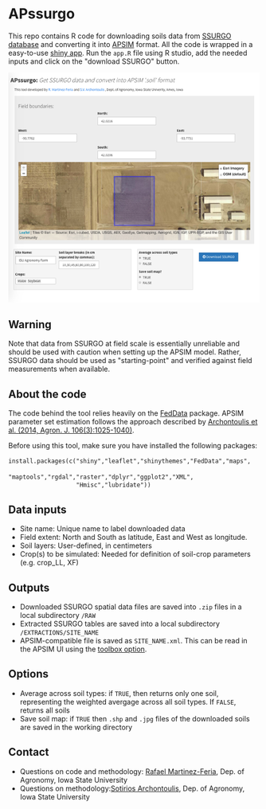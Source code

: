 # APssurgo

This repo contains R code for downloading soils data from [SSURGO database](https://websoilsurvey.nrcs.usda.gov) and converting it into [APSIM](https://www.apsim.info/) format. All the code is wrapped in a easy-to-use [shiny app](https://shiny.rstudio.com/). Run the `app.R` file using R studio,  add the needed inputs and click on the "download SSURGO" button.  

![](tool.png)

## Warning

Note that data from SSURGO at field scale is essentially unreliable and should be used with caution when setting up the APSIM model. Rather, SSURGO data should be used as "starting-point" and verified against field measurements when available. 

## About the code 

The code behind the tool relies heavily on the [FedData](https://cran.r-project.org/web/packages/FedData/index.html) package. APSIM parameter set estimation follows the approach described by [Archontoulis et al. (2014, Agron. J. 106(3):1025-1040)](https://dl.sciencesocieties.org/publications/aj/abstracts/106/3/1025?access=0&view=pdf).

Before using this tool, make sure you have installed the following packages:

```{r}
install.packages(c("shiny","leaflet","shinythemes","FedData","maps",
                   "maptools","rgdal","raster","dplyr","ggplot2","XML",
                   "Hmisc","lubridate"))
```
## Data inputs

* Site name: Unique name to label downloaded data
* Field extent: North and South as latitude, East and West as longitude.
* Soil layers: User-defined, in centimeters
* Crop(s) to be simulated: Needed for definition of soil-crop parameters (e.g. crop_LL, XF)

## Outputs

* Downloaded SSURGO spatial data files are saved into `.zip` files in a local subdirectory `/RAW`
* Extracted SSURGO tables are saved into a local subdirectory `/EXTRACTIONS/SITE_NAME`
* APSIM-compatible file is saved as `SITE_NAME.xml`. This can be read in the APSIM UI using the [toolbox option](https://www.apsim.info/Documentation/CommonTasksinAPSIM/CreateyourownorAddsomeoneelsestoolbox.aspx).

## Options

* Average across soil types: if `TRUE`, then returns only one soil, representing the weighted avergage across all soil types. If `FALSE`, returns all soils
* Save soil map: if `TRUE` then `.shp` and `.jpg` files of the downloaded soils are saved in the working directory

## Contact

* Questions on code and methodology: [Rafael Martinez-Feria](mailto:rmartine@iastate.edu), Dep. of Agronomy, Iowa State University
* Questions on methodology:[Sotirios Archontoulis](mailto:sarchont@iastate.edu), Dep. of Agronomy, Iowa State University 
